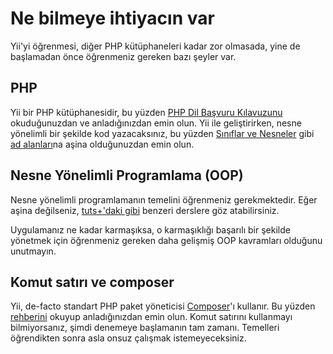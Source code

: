 # Ne bilmeye ihtiyacın var

Yii'yi öğrenmesi, diğer PHP kütüphaneleri kadar zor olmasada, yine de başlamadan önce öğrenmeniz gereken bazı şeyler var.

## PHP

Yii bir PHP kütüphanesidir, bu yüzden [PHP Dil Başvuru Kılavuzunu](https://secure.php.net/manual/tr/langref.php) okuduğunuzdan ve anladığınızdan emin olun. Yii ile geliştirirken, nesne yönelimli bir şekilde kod yazacaksınız, bu yüzden [Sınıflar ve Nesneler](https://secure.php.net/manual/tr/language.oop5.basic.php) gibi [ad alanları](https://www.php.net/manual/en/language.namespaces.php)na aşina olduğunuzdan emin olun.

## Nesne Yönelimli Programlama (OOP)

Nesne yönelimli programlamanın temelini öğrenmeniz gerekmektedir. Eğer aşina değilseniz, [tuts+'daki gibi](https://code.tutsplus.com/tutorials/object-oriented-php-for-beginners--net-12762) benzeri derslere göz atabilirsiniz.

Uygulamanız ne kadar karmaşıksa, o karmaşıklığı başarılı bir şekilde yönetmek için öğrenmeniz gereken daha gelişmiş OOP kavramları olduğunu unutmayın.

## Komut satırı ve composer

Yii, de-facto standart PHP paket yöneticisi [Composer](https://getcomposer.org/)'ı kullanır. Bu yüzden [rehberini](https://getcomposer.org/doc/01-basic-usage.md) okuyup anladığınızdan emin olun. Komut satırını kullanmayı bilmiyorsanız, şimdi denemeye başlamanın tam zamanı. Temelleri öğrendikten sonra asla onsuz çalışmak istemeyeceksiniz.
